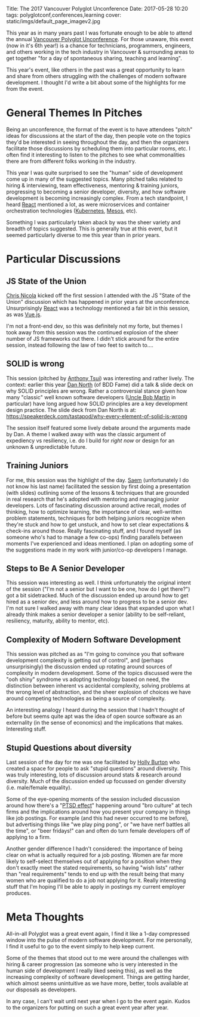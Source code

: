 Title: The 2017 Vancouver Polyglot Unconference
Date: 2017-05-28 10:20
tags: polyglotconf,conferences,learning
cover: static/imgs/default_page_imagev2.jpg

This year as in many years past I was fortunate enough to be able to attend the annual
[Vancouver Polyglot Unconference](https://www.polyglotconf.com). For those unaware, this event (now in it's 6th year!)
is a chance for technicians, programmers, engineers, and others working in the tech industry in Vancouver & surrounding
areas to get together "for a day of spontaneous sharing, teaching and learning".

This year's event, like others in the past was a great opportunity to learn and share from others struggling with the
challenges of modern software development. I thought I'd write a bit about some of the highlights for me from the event.

# General Themes In Pitches

Being an unconference, the format of the event is to have attendees "pitch" ideas for discussions at the start of the
day, then people vote on the topics they'd be interested in seeing throughout the day, and then the organizers
facilitate those discussions by scheduling them into particular rooms, etc. I often find it interesting to listen to the
pitches to see what commonalities there are from different folks working in the industry.

This year I was quite surprised to see the "human" side of development come up in many of the suggested topics. Many
pitched talks related to hiring & interviewing, team effectiveness, mentoring & training juniors, progressing to
becoming a senior developer, diversity, and how software development is becoming increasingly complex. From a tech
standpoint, I heard [React](https://github.com/reactjs) mentioned a lot, as were microservices and container
orchestration technologies ([Kubernetes](https://kubernetes.io/), [Mesos](http://mesos.apache.org/), etc).

Something I was particularly taken aback by was the sheer variety and breadth of topics suggested. This is generally
true at this event, but it seemed particularly diverse to me this year than in prior years.

# Particular Discussions

## JS State of the Union

[Chris Nicola](https://twitter.com/chrismnicola) kicked off the first session I attended with the JS "State of the
Union" discussion which has happened in prior years at the unconference. Unsurprisingly [React](https://github.com/reactjs)
was a technology mentioned a fair bit in this session, as was [Vue.js](https://vuejs.org/).

I'm not a front-end dev, so this was definitely not my forte, but themes I took away from this session was the continued
explosion of the sheer number of JS frameworks out there. I didn't stick around for the entire session, instead following
the law of two feet to switch to....

## SOLID is wrong

This session (pitched by [Anthony Tsui](https://twitter.com/matresstester)) was interesting and rather lively. The
context: earlier this year
[Dan North](http://twitter.com/tastapod) (of BDD Fame) did a talk & slide deck on why SOLID principles are wrong. Rather
a controversial stance given how many "classic" well known software developers
([Uncle Bob Martin](https://twitter.com/unclebobmartin) in particular) have long argued how SOLID principles are a key
development design practice. The slide deck from Dan North is at: <https://speakerdeck.com/tastapod/why-every-element-of-solid-is-wrong>

The session itself featured some lively debate around the arguments made by Dan. A theme I walked away with was the
classic argument of expediency vs resiliency, i.e. do I build for *right now* or design for an unknown & unpredictable future.

## Training Juniors

For me, this session was the highlight of the day. [Saem](https://twitter.com/saemg) (unfortunately I do not know his
last name) facilitated the session by first doing a presentation (with slides) outlining some of the lessons &
techniques that are grounded in real research that he's adopted with mentoring and managing junior developers. Lots of
fascinating discussion around active recall, modes of thinking, how to optimize learning, the importance of clear,
well-written problem statements, techniques for both helping juniors recognize when they're stuck and how to get
unstuck, and how to set clear expectations & check-ins around those. Really fascinating stuff, and I found myself (as
someone who's had to manage a few co-ops) finding parallels between moments I've experienced and ideas mentioned. I plan
on adopting some of the suggestions made in my work with junior/co-op developers I manage.

## Steps to Be A Senior Developer

This session was interesting as well. I think unfortunately the original intent of the session ("I'm not a senior but I
want to be one, how do I get there?") got a bit sidetracked. Much of the discussion ended up around how to get hired as
a senior dev, and less around how to progress to be a senior dev. I'm not sure I walked away with many clear ideas that
expanded upon what I already think makes a senior developer a senior (ability to be self-reliant, resiliency, maturity,
ability to mentor, etc).

## Complexity of Modern Software Development

This session was pitched as as "I'm going to convince you that software development complexity is getting out of
control", and (perhaps unsurprisingly) the discussion ended up rotating around sources of complexity in modern
development. Some of the topics discussed were the "ooh shiny" syndrome vs adopting technology based on need, the
distinction between inherent vs accidental complexity, solving problems at the wrong level of abstraction, and the sheer
explosion of choices we have around competing technologies as being a source of complexity.

An interesting analogy I heard during the session that I hadn't thought of before but seems quite apt was the idea of
open source software as an externality (in the sense of economics) and the implications that makes. Interesting stuff.

## Stupid Questions about diversity

Last session of the day for me was one facilitated by [Holly Burton](https://twitter.com/hmkjburton) who created a space
for people to ask "stupid questions" around diversity. This was truly interesting, lots of discussion around stats &
research around diversity. Much of the discussion ended up focussed on gender diversity (i.e. male/female equality).

Some of the eye-opening moments of the session included discussion around how there's a
"[PTSD effect](https://en.wikipedia.org/wiki/Posttraumatic_stress_disorder)" happening around "bro culture" at tech
firms and the implications around how you present your company in things like job postings. For example (and this had
never occurred to me before), but advertising things like "we play ping pong", or "we have nerf battles all the time",
or "beer fridays!" can and often do turn female developers off of applying to a firm.

Another gender difference I hadn't considered: the importance of being clear on what is actually required for a job
posting. Women are far more likely to self-select themselves out of applying for a position when they don't exactly meet
the stated requirements, so having "wish lists" rather than "real requirements" tends to end up with the result being
that many women who are qualified to do a job not applying for it. Really interesting stuff that I'm hoping I'll be able
to apply in postings my current employer produces.

# Meta Thoughts

All-in-all Polyglot was a great event again, I find it like a 1-day compressed window into the pulse of modern software
development. For me personally, I find it useful to go to the event simply to help keep current.

Some of the themes that stood out to me were around the challenges with hiring & career progression (as someone who is
very interested in the human side of development I really liked seeing this), as well as the increasing complexity of
software development. Things are getting harder, which almost seems unintuitive as we have more, better, tools available
at our disposals as developers.

In any case, I can't wait until next year when I go to the event again. Kudos to the organizers for putting on such a
great event year after year.
